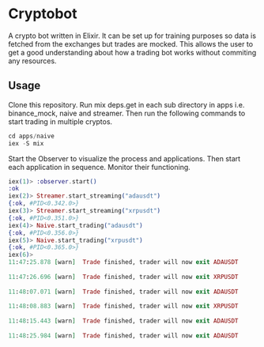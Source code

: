 # Cryptobot

A crypto bot written in Elixir. It can be set up for training purposes so data is fetched from the exchanges but trades are mocked. This allows the user to get a good understanding about how a trading bot works without commiting any resources.

## Usage

Clone this repository. Run mix deps.get in each sub directory in apps i.e. binance_mock, naive and streamer. Then run the following commands to start trading in multiple cryptos.

```elixir
cd apps/naive
iex -S mix
```

Start the Observer to visualize the process and applications. Then start each application in sequence. Monitor their functioning.

```elixir
iex(1)> :observer.start()
:ok
iex(2)> Streamer.start_streaming("adausdt")
{:ok, #PID<0.342.0>}
iex(3)> Streamer.start_streaming("xrpusdt")   
{:ok, #PID<0.351.0>}
iex(4)> Naive.start_trading("adausdt")
{:ok, #PID<0.356.0>}
iex(5)> Naive.start_trading("xrpusdt")   
{:ok, #PID<0.365.0>}
iex(6)> 
11:47:25.878 [warn]  Trade finished, trader will now exit ADAUSDT
 
11:47:26.696 [warn]  Trade finished, trader will now exit XRPUSDT
 
11:48:07.071 [warn]  Trade finished, trader will now exit ADAUSDT
 
11:48:08.883 [warn]  Trade finished, trader will now exit XRPUSDT
 
11:48:15.443 [warn]  Trade finished, trader will now exit ADAUSDT
 
11:48:25.984 [warn]  Trade finished, trader will now exit ADAUSDT
```